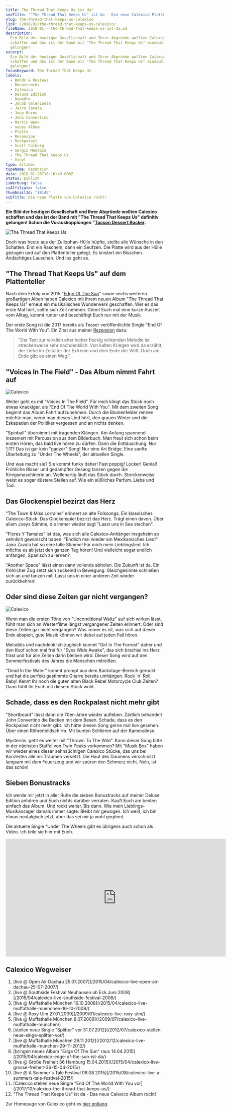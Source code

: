 ```yaml
---
title: The Thread That Keeps Us ist da!
seoTitle: '"The Thread That Keeps Us" ist da - Die neue Calexico Platte rockt!'
slug: the-thread-that-keeps-us-calexico
link: /2018/01/the-thread-that-keeps-us-calexico/
fileName: 2018-01---the-thread-that-keeps-us-ist-da.md
description:
  Ein Bild der heutigen Gesellschaft und Ihrer Abgründe wollten Calexico
  schaffen und das ist der Band mit "The Thread That Keeps Us" eindeutig
  gelungen!
excerpt:
  Ein Bild der heutigen Gesellschaft und Ihrer Abgründe wollten Calexico
  schaffen und das ist der Band mit "The Thread That Keeps Us" eindeutig
  gelungen!
focusKeyword: The Thread That Keeps Us
labels:
  - Bands & Reviews
  - Bonustracks
  - Calexico
  - Deluxe Edition
  - Depedro
  - Jacob Valenzuela
  - Jairo Zavala
  - Joey Burns
  - John Convertino
  - Martin Wenk
  - neues Album
  - Platte
  - Rezension
  - Rockpalast
  - Scott Colberg
  - Sergio Mendoza
  - The Thread That Keeps Us
  - Vinyl
type: Artikel
typeName: Rezension
date: 2018-01-26T16:16:49.000Z
status: publish
isWerbung: false
isAffiliate: false
thumbnailId: "18145"
subTitle: Die neue Platte von Calexico rockt!
---
```


<strong>Ein Bild der heutigen Gesellschaft und Ihrer Abgründe wollten Calexico
schaffen und das ist der Band mit "The Thread That Keeps Us" definitiv gelungen!
Schon die Vorauskopplungen
"[Tucson Dessert Rocker](/2017/10/calexico-the-thread-that-keeps-us/). </strong>

![The Thread That Keeps Us](http://cardamonchai.com/wp-content/uploads/2018/01/The-Thread-300x300.jpg)

Doch was heute aus der Zellophan-Hülle hüpfte, stellte alle Wünsche in den
Schatten. Erst ein Rascheln, dann ein Seufzen. Die Platte wird aus der Hülle
gezogen und auf den Plattenteller gelegt. Es knistert ein Bisschen. Andächtiges
Lauschen. Und los geht es.

## "The Thread That Keeps Us" auf dem Plattenteller

Nach dem Erfolg von 2015
"[Edge Of The Sun](/2015/04/calexico-edge-of-the-sun-ist-da/)" sowie sechs
weiteren großartigen Alben haben Calexico mit ihrem neuen Album "The Thread That
Keeps Us" erneut ein musikalisches Wunderwerk geschaffen. Wer es das erste Mal
hört, sollte sich Zeit nehmen. Gönnt Euch mal eine kurze Auszeit vom Alltag,
kommt runter und beschäftigt Euch nur mit der Musik.

Der erste Song ist die 2017 bereits als Teaser veröffentlichte Single "End Of
The World With You". Ein Zitat aus meiner
[Rezension](/2017/10/calexico-the-thread-that-keeps-us/) dazu:

<blockquote>"Der Text zur wirklich eher locker flockig wirkenden Melodie ist streckenweise sehr nachdenklich. Von kalten Kriegen wird da erzählt, der Liebe im Zeitalter der Extreme und dem Ende der Welt. Doch am Ende gibt es einen Weg."</blockquote>

## "Voices In The Field" - Das Album nimmt Fahrt auf

![Calexico](http://cardamonchai.com/wp-content/uploads/2015/08/19944984023_35d6de4f85_z-640x480.jpg)

Weiter geht es mit "Voices In The Field". Für mich klingt das Stück noch etwas
knackiger, als "End Of The World With You". Mit dem zweiten Song beginnt das
Album Fahrt aufzunehmen. Durch die Blumenfelder rennen möchte man, wenn man
dieses Lied hört, den grauen Winter und die Eskapaden der Politiker vergessen
und an nichts denken.

"Spinball" übernimmt mit tragenden Klängen. Am Anfang spannend inszeniert mit
Percussion aus dem Bilderbuch. Man freut sich schon beim ersten Hören, das bald
live hören zu dürfen. Dann die Enttäuschung. Nur 1:11? Das ist gar kein "ganzer"
Song! Nur eine Art Bridge. Eine sanfte Überleitung zu "Under The Wheels", der
aktuellen Single.

Und was macht sie? Sie kommt funky daher! Fast poppig! Locker! Genial! Fröhliche
Blaser und gedämpfter Gesang tanzen gegen die Kriegsmaschinerie an. Wellenartig
läuft das Stück durch. Streckenweise weist es sogar düstere Stellen auf. Wie ein
süßliches Parfum. Liebe und Tod.

## Das Glockenspiel bezirzt das Herz

"The Town &amp; Miss Lorraine" erinnert an alte Folksongs. Ein klassisches
Calexico-Stück. Das Glockenspiel bezirzt das Herz. Trägt einen davon. Über allem
Joeys Stimme, die immer wieder sagt "Lasst uns in See stechen".

"Flores Y Tamales" ist das, was sich alle Calexico-Anhänger insgeheim so
sehnlich gewünscht haben: "Endlich mal wieder ein Mexikanisches Lied!" Jairo
Zavala hat so eine tolle Stimme! Für mich mein Lieblingslied. Ich möchte es ab
jetzt den ganzen Tag hören! Und vielleicht sogar endlich anfangen, Spanisch zu
lernen?

"Another Space" lässt einen dann vollends abholen. Die Zukunft ist da. Ein
fröhlicher Zug setzt sich zuckelnd in Bewegung. Gleichgesinnte schließen sich an
und tanzen mit. Lasst uns in einer anderen Zeit wieder zurückkehren!

## Oder sind diese Zeiten gar nicht vergangen?

![Calexico](http://cardamonchai.com/wp-content/uploads/2015/08/20539667646_20c509de4d_z-640x480.jpg)

Wenn man die ersten Töne von "Unconditional Waltz" auf sich wirken lässt, fühlt
man sich an Westerfilme längst vergangener Zeiten erinnert. Oder sind diese
Zeiten gar nicht vergangen? Was immer es ist, was sich auf dieser Erde abspielt,
gute Musik können wir dabei auf jeden Fall hören.

Melodiös und nachdenklich zugleich kommt "Girl In The Forrest" daher und den
Kopf schon mal frei für "Eyes Wide Awake", das sich brachial ins Herz fräst und
für alle Zeiten darin bleiben wird. Dieser Song wird auf den Sommerfestivals des
Jahres die Menschen mitreißen.

"Dead In the Water" kommt prompt aus dem Backstage-Bereich gerockt und hat die
perfekt gestimmte Gitarre bereits umhängen. Rock ´n´ Roll, Baby! Kennt Ihr noch
die guten alten Black Rebel Motorcycle Club Zeiten? Dann fühlt Ihr Euch mit
diesem Stück wohl.

## Schade, dass es den Rockpalast nicht mehr gibt

"Shortboard" lässt dann die 70er-Jahre wieder aufleben. Zärtlich behandelt John
Convertino die Becken mit dem Besen. Schade, dass es den Rockpalast nicht mehr
gibt. Ich hätte diesen Song gerne mal live gesehen. Über einen Röhrenbildschirm.
Mit bunten Schlieren auf der Kameralinse.

Mysteriös  geht es weiter mit "Thrown To The Wild". Kann dieser Song bitte in
der nächsten Staffel von Twin Peaks vorkommen? Mit "Musik Box" haben wir wieder
eines dieser sehnsüchtigen Calexico Stücke, das uns bei Konzerten alle ins
Träumen versetzt. Die Haut des Daumens verschmilzt langsam mit dem Feuerzeug und
wir spüren den Schmerz nicht. Nein, ist das schön!

## Sieben Bonustracks

Ich werde mir jetzt in aller Ruhe die sieben Bonustracks auf meiner Deluxe
Edition anhören und Euch nichts darüber verraten. Kauft Euch am besten einfach
das Album. Und rockt weiter. Bis dann. Wie mein Lieblings-Musikansager damals
immer sagte: Bleibt mir gewogen. Ich weiß, ich bin etwas nostalgisch jetzt, aber
das sei mir ja wohl gegönnt.

Die aktuelle Single "Under The Wheels gibt es übrigens auch schon als Video. Ich
teile sie hier mit Euch.

<iframe src="https://www.youtube.com/embed/M21ALoLPbH4" width="701" height="374" frameborder="0" allowfullscreen="allowfullscreen"></iframe>

## Calexico Wegweiser

<ol>
    <li> [live @ Open Air Dachau 25.07.2007](/2015/04/calexico-live-open-air-dachau-25-07-2007/) </li>
    <li> [live @ Southside Festival Neuhausen ob Eck Juni 2008](/2015/04/calexico-live-southside-festival-2008/) </li>
    <li> [live @ Muffathalle München 16.10.2008](/2015/04/calexico-live-muffathalle-muenchen-16-10-2008/) </li>
    <li> [live @ Roxy Ulm 27.01.2009](/2009/01/calexico-live-roxy-ulm/) </li>
    <li> [live @ Muffathalle München 8.07.2009](/2009/07/calexico-live-muffathalle-munchen/) </li>
    <li> [stellen neue Single "Splitter" vor 31.07.2012](/2012/07/calexico-stellen-neue-singe-splitter-vor/) </li>
    <li> [live @ Muffathalle München 29.11.2012](/2012/12/calexico-live-muffathalle-munchen-29-11-2012/) </li>
    <li> [bringen neues Album "Edge Of The Sun" raus 14.04.2015](/2015/04/calexico-edge-of-the-sun-ist-da/) </li>
    <li> [live @ Große Freiheit 36 Hamburg 15.04.2015](/2015/04/calexico-live-grosse-freiheit-36-15-04-2015/) </li>
    <li> [live @ A Summer's Tale Festival 08.08.2015](/2015/08/calexico-live-a-summers-tale-festival-2015/) </li>
    <li> [Calexico stellen neue Single "End Of The World With You vor](/2017/10/calexico-the-thread-that-keeps-us/) </li>
    <li>"The Thread That Keeps Us" ist da - Das neue Calexico Album rockt!</li>
</ol>

Zur Homepage von Calexico geht es
[hier entlang](http://www.casadecalexico.com/).
